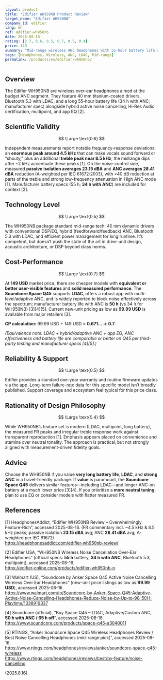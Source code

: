 ```yaml
---
layout: product
title: "Edifier WH950NB Product Review"
target_name: "Edifier WH950NB"
company_id: edifier
lang: en
ref: edifier-wh950nb
date: 2025-08-16
rating: [2.7, 0.6, 0.5, 0.7, 0.5, 0.4]
price: 149
summary: "Mid-range wireless ANC headphones with 55-hour battery life and LDAC support, but limited by frequency-response irregularities; value is challenged by cheaper LDAC ANC rivals"
tags: [Headphones, Wireless, ANC, LDAC, Mid-range]
permalink: /products/en/edifier-wh950nb/
---
```


## Overview

The Edifier WH950NB are wireless over-ear headphones aimed at the budget ANC segment. They feature 40 mm titanium-coated drivers, Bluetooth 5.3 with LDAC, and a long 55-hour battery life (34 h with ANC; manufacturer spec) alongside hybrid active noise cancelling, Hi-Res Audio certification, multipoint, and app EQ [2].

## Scientific Validity

$$ \Large \text{0.6} $$

Independent measurements report notable frequency-response deviations: an **enormous peak around 4.5 kHz** that can make vocals sound forward or “shouty,” plus an additional **treble peak near 8.5 kHz**; the midrange dips after ~2 kHz accentuate these peaks [1]. On the noise-control side, measured **passive isolation averages 23.15 dBA** and **ANC averages 28.41 dBA** reduction (A-weighted per IEC 61672:2003), with >40 dB reduction at parts of the treble and strong low-frequency attenuation in High ANC mode [1]. Manufacturer battery specs (55 h; **34 h with ANC**) are included for context [2].

## Technology Level

$$ \Large \text{0.5} $$

The WH950NB package standard mid-range tech: 40 mm dynamic drivers with conventional DSP/EQ, hybrid (feedforward/feedback) ANC, Bluetooth 5.3 with LDAC, and efficient power management for long runtime. It’s competent, but doesn’t push the state of the art in drive-unit design, acoustic architecture, or DSP beyond class norms.

## Cost-Performance

$$ \Large \text{0.7} $$

At **149 USD** market price, there are cheaper models with **equivalent or better user-visible features** and **solid measured performance**. The **Soundcore Space Q45** supports **LDAC**, offers a robust app with multi-level/adaptive ANC, and is widely reported to block noise effectively across the spectrum; manufacturer battery life with ANC is **50 h** (vs 34 h for WH950NB) [3][4][5]. Current new-unit pricing as low as **99.99 USD** is available from major retailers [3].  

**CP calculation:** 99.99 USD ÷ 149 USD = **0.671… → 0.7**.

*(Equivalence note: LDAC + hybrid/adaptive ANC + app EQ; ANC effectiveness and battery life are comparable or better on Q45 per third-party testing and manufacturer specs [4][5].)*

## Reliability & Support

$$ \Large \text{0.5} $$

Edifier provides a standard one-year warranty and routine firmware updates via the app. Long-term failure-rate data for this specific model isn’t broadly published. Support coverage and ecosystem feel typical for this price class.

## Rationality of Design Philosophy

$$ \Large \text{0.4} $$

While WH950NB’s feature set is modern (LDAC, multipoint, long battery), the measured FR peaks and irregular treble response work against transparent reproduction [1]. Emphasis appears placed on convenience and stamina over neutral tonality. The approach is practical, but not strongly aligned with measurement-driven fidelity goals.

## Advice

Choose the WH950NB if you value **very long battery life**, **LDAC**, and **strong ANC** in a travel-friendly package. If **value** is paramount, the **Soundcore Space Q45** delivers similar features—including LDAC—and longer ANC-on battery at a much lower price [3][4]. If you prioritize a **more neutral tuning**, plan to use EQ or consider models with flatter measured FR.

## References

[1] HeadphonesAddict, “Edifier WH950NB Review – Overwhelmingly Feature-Rich”, accessed 2025-08-16. (FR commentary incl. ~4.5 kHz & 8.5 kHz peaks; passive isolation **23.15 dBA** avg; ANC **28.41 dBA** avg; A-weighted per IEC 61672)  
https://headphonesaddict.com/edifier-wh950nb-review/

[2] Edifier USA, “WH950NB Wireless Noise Cancellation Over-Ear Headphones” (official specs: **55 h** battery, **34 h with ANC**, Bluetooth 5.3, multipoint), accessed 2025-08-16.  
https://edifier-online.com/products/edifier-wh950nb-p

[3] Walmart (US), “Soundcore by Anker Space Q45 Active Noise Cancelling Wireless Over Ear Headphones” (new-unit price listings as low as **99.99 USD**), accessed 2025-08-16.  
https://www.walmart.com/ip/Soundcore-by-Anker-Space-Q45-Adaptive-Active-Noise-Cancelling-Headphones-Reduce-Noise-by-Up-to-98-50H-Playtime/1338916337

[4] Soundcore (official), “Buy Space Q45 – LDAC, Adaptive/Custom ANC, **50 h with ANC / 65 h off**”, accessed 2025-08-16.  
https://www.soundcore.com/products/space-q45-a3040011

[5] RTINGS, “Anker Soundcore Space Q45 Wireless Headphones Review / Best Noise Cancelling Headphones (mid-range pick)”, accessed 2025-08-16.  
https://www.rtings.com/headphones/reviews/anker/soundcore-space-q45-wireless  
https://www.rtings.com/headphones/reviews/best/by-feature/noise-cancelling

(2025.8.16)

